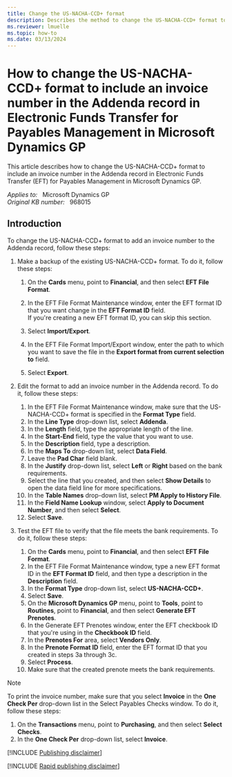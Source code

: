 ```yaml
---
title: Change the US-NACHA-CCD+ format
description: Describes the method to change the US-NACHA-CCD+ format to include an invoice number in the Addenda record in Electronic Funds Transfer for Payables Management in Microsoft Dynamics GP.
ms.reviewer: lmuelle
ms.topic: how-to
ms.date: 03/13/2024
---
```

# How to change the US-NACHA-CCD+ format to include an invoice number in the Addenda record in Electronic Funds Transfer for Payables Management in Microsoft Dynamics GP

This article describes how to change the US-NACHA-CCD+ format to include an invoice number in the Addenda record in Electronic Funds Transfer (EFT) for Payables Management in Microsoft Dynamics GP.

_Applies to:_ &nbsp; Microsoft Dynamics GP  
_Original KB number:_ &nbsp; 968015

## Introduction

To change the US-NACHA-CCD+ format to add an invoice number to the Addenda record, follow these steps:

1. Make a backup of the existing US-NACHA-CCD+ format. To do it, follow these steps:

    1. On the **Cards** menu, point to **Financial**, and then select **EFT File Format**.
    2. In the EFT File Format Maintenance window, enter the EFT format ID that you want change in the **EFT Format ID** field.  
      If you're creating a new EFT format ID, you can skip this section.

    3. Select **Import/Export**.
    4. In the EFT File Format Import/Export window, enter the path to which you want to save the file in the **Export format from current selection to** field.
    5. Select **Export**.

2. Edit the format to add an invoice number in the Addenda record. To do it, follow these steps:

    1. In the EFT File Format Maintenance window, make sure that the US-NACHA-CCD+ format is specified in the **Format Type** field.
    2. In the **Line Type** drop-down list, select **Addenda**.
    3. In the **Length** field, type the appropriate length of the line.
    4. In the **Start-End** field, type the value that you want to use.
    5. In the **Description** field, type a description.
    6. In the **Maps To** drop-down list, select **Data Field**.
    7. Leave the **Pad Char** field blank.
    8. In the **Justify** drop-down list, select **Left** or **Right** based on the bank requirements.
    9. Select the line that you created, and then select **Show Details** to open the data field line for more specifications.
    10. In the **Table Names** drop-down list, select **PM Apply to History File**.
    11. In the **Field Name Lookup** window, select **Apply to Document Number**, and then select **Select**.
    12. Select **Save**.

3. Test the EFT file to verify that the file meets the bank requirements. To do it, follow these steps:

    1. On the **Cards** menu, point to **Financial**, and then select **EFT File Format**.
    2. In the EFT File Format Maintenance window, type a new EFT format ID in the **EFT Format ID** field, and then type a description in the **Description** field.
    3. In the **Format Type** drop-down list, select **US-NACHA-CCD+**.
    4. Select **Save**.
    5. On the **Microsoft Dynamics GP** menu, point to **Tools**, point to **Routines**, point to **Financial**, and then select **Generate EFT Prenotes**.
    6. In the Generate EFT Prenotes window, enter the EFT checkbook ID that you're using in the **Checkbook ID** field.
    7. In the **Prenotes For** area, select **Vendors Only**.
    8. In the **Prenote Format ID** field, enter the EFT format ID that you created in steps 3a through 3c.
    9. Select **Process**.
    10. Make sure that the created prenote meets the bank requirements.

> [!NOTE]
> To print the invoice number, make sure that you select **Invoice** in the **One Check Per** drop-down list in the Select Payables Checks window. To do it, follow these steps:
>
> 1. On the **Transactions** menu, point to **Purchasing**, and then select **Select Checks**.
> 2. In the **One Check Per** drop-down list, select **Invoice**.

[!INCLUDE [Publishing disclaimer](../../includes/publishing-disclaimer.md)]

[!INCLUDE [Rapid publishing disclaimer](../../includes/rapid-publishing-disclaimer.md)]
